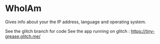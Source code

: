 # WhoIAm
Gives info about your the IP address, language and operating system.

See the glitch branch for code
See the app running on glitch : https://tiny-grease.glitch.me/
